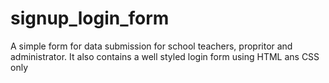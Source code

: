 # signup_login_form
A simple form for data submission for school teachers, propritor and administrator.
It also contains a well styled login form using HTML ans CSS only
